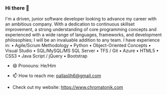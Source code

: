 ### Hi there 👋

I'm a driven, junior software developer looking to advance my career with an ambitious company. With a dedication to continuous skillset improvement, a strong understanding of core programming concepts and experienced with a wide range of languages, frameworks, and development philosophies; I will be an invaluable addition to any team. I have experience in:
•	Agile/Scrum Methodology
•	Python
•	Object-Oriented Concepts
•	Visual Studio
•	SQL/MySQL/MS SQL Server
•	TFS / Git
•	Azure
•	HTML5
•	CSS3
•	Java Script / jQuery
•	Bootstrap
 
- 😄 Pronouns: He/Him

- 📫 How to reach me: pallaslih6@gmail.com
- Check out my website: https://www.chromatonik.com


